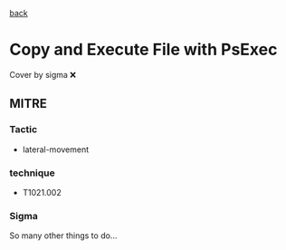 [back](../index.md)
# Copy and Execute File with PsExec
Cover by sigma :x: 

## MITRE
### Tactic
  - lateral-movement

### technique
  - T1021.002

### Sigma

 So many other things to do...